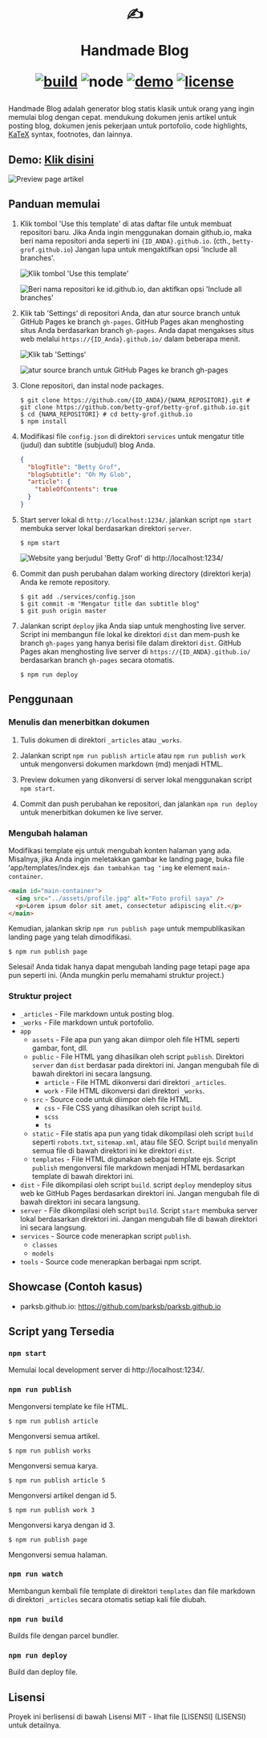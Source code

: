 <div align="center">
  <h1>

  ✍️

  Handmade Blog

  [![build](https://img.shields.io/github/workflow/status/ParkSB/handmade-blog/Node%20CI/master?style=flat-square)](https://github.com/ParkSB/handmade-blog/actions?query=workflow%3A%22Node+CI%22) ![node](https://img.shields.io/badge/node-%3E%3D%2010.0-brightgreen?style=flat-square) [![demo](https://img.shields.io/netlify/3f01acb3-1107-470a-914f-90d100b87d85?label=demo&style=flat-square)](https://handmade-blog.netlify.com/) [![license](https://img.shields.io/github/license/ParkSB/handmade-blog?style=flat-square)](LICENSE)

  </h1>
</div>

Handmade Blog adalah generator blog statis klasik untuk orang yang ingin memulai blog dengan cepat. mendukung dokumen jenis artikel untuk posting blog, dokumen jenis pekerjaan untuk portofolio, code highlights, [KaTeX](https://katex.org/) syntax, footnotes, dan lainnya.

## Demo: [Klik disini](https://handmade-blog.netlify.com/)

![Preview page artikel](https://user-images.githubusercontent.com/6410412/74097056-be43d100-4b4a-11ea-806b-7bd263d7f623.png)

## Panduan memulai

1. Klik tombol 'Use this template' di atas daftar file untuk membuat repositori baru. Jika Anda ingin menggunakan domain github.io, maka beri nama repositori anda seperti ini `{ID_ANDA}.github.io`. (cth., `betty-grof.github.io`) Jangan lupa untuk mengaktifkan opsi 'Include all branches'.

    ![Klik tombol 'Use this template'](https://user-images.githubusercontent.com/6410412/93741226-f524ae00-fc26-11ea-8f88-ba634d2de66b.png)

    ![Beri nama repositori ke id.github.io, dan aktifkan opsi 'Include all branches'](https://user-images.githubusercontent.com/6410412/93741223-f48c1780-fc26-11ea-9980-8911e531a29c.png)

2. Klik tab 'Settings' di repositori Anda, dan atur source branch untuk GitHub Pages ke branch `gh-pages`. GitHub Pages akan menghosting situs Anda berdasarkan branch `gh-pages`. Anda dapat mengakses situs web melalui `https://{ID_Anda}.github.io/` dalam beberapa menit.

    ![Klik tab 'Settings'](https://user-images.githubusercontent.com/6410412/93750006-d11c9900-fc35-11ea-9ac1-4f92216f28f9.png)

    ![atur source branch untuk GitHub Pages ke branch gh-pages](https://user-images.githubusercontent.com/6410412/93741218-f2c25400-fc26-11ea-9e30-eddb9a2a3b3f.png)

3. Clone repositori, dan instal node packages.

    ```shell script
    $ git clone https://github.com/{ID_ANDA}/{NAMA_REPOSITORI}.git # git clone https://github.com/betty-grof/betty-grof.github.io.git
    $ cd {NAMA_REPOSITORI} # cd betty-grof.github.io
    $ npm install
    ```

4. Modifikasi file `config.json` di direktori `services` untuk mengatur title (judul) dan subtitle (subjudul) blog Anda.

    ```json
    {
      "blogTitle": "Betty Grof",
      "blogSubtitle": "Oh My Glob",
      "article": {
        "tableOfContents": true 
      }
    }
    ```

5. Start server lokal di `http://localhost:1234/`. jalankan script `npm start` membuka server lokal berdasarkan direktori `server`.

    ```shell script
    $ npm start
    ```
   
    ![Website yang berjudul 'Betty Grof' di http://localhost:1234/](https://user-images.githubusercontent.com/6410412/93754683-155f6780-fc3d-11ea-99de-92c747c103f9.png)
    
6. Commit dan push perubahan dalam working directory (direktori kerja) Anda ke remote repository.

   ```shell script
   $ git add ./services/config.json
   $ git commit -m "Mengatur title dan subtitle blog"
   $ git push origin master
   ```

7. Jalankan script `deploy` jika Anda siap untuk menghosting live server. Script ini membangun file lokal ke direktori `dist` dan mem-push ke branch `gh-pages` yang hanya berisi file dalam direktori `dist`. GitHub Pages akan menghosting live server di `https://{ID_ANDA}.github.io/` berdasarkan branch `gh-pages` secara otomatis.

    ```shell script
    $ npm run deploy
    ```

## Penggunaan

### Menulis dan menerbitkan dokumen

1. Tulis dokumen di direktori `_articles` atau `_works`.

2. Jalankan script `npm run publish article` atau `npm run publish work` untuk mengonversi dokumen markdown (md) menjadi HTML.

3. Preview dokumen yang dikonversi di server lokal menggunakan script `npm start`.

4. Commit dan push perubahan ke repositori, dan jalankan `npm run deploy` untuk menerbitkan dokumen ke live server.

### Mengubah halaman

Modifikasi template ejs untuk mengubah konten halaman yang ada. Misalnya, jika Anda ingin meletakkan gambar ke landing page, buka file ʻapp/templates/index.ejs` dan tambahkan tag ʻimg` ke element `main-container`.

```html
<main id="main-container">
  <img src="../assets/profile.jpg" alt="Foto profil saya" />
  <p>Lorem ipsum dolor sit amet, consectetur adipiscing elit.</p>
</main>
```

Kemudian, jalankan skrip `npm run publish page` untuk mempublikasikan landing page yang telah dimodifikasi.

```shell script
$ npm run publish page
```

Selesai! Anda tidak hanya dapat mengubah landing page tetapi page apa pun seperti ini. (Anda mungkin perlu memahami struktur project.)

### Struktur project

* `_articles` - File markdown untuk posting blog.
* `_works` - File markdown untuk portofolio.
* `app`
  * `assets` - File apa pun yang akan diimpor oleh file HTML seperti gambar, font, dll.
  * `public` - File HTML yang dihasilkan oleh script `publish`. Direktori `server` dan `dist` berdasar pada direktori ini. Jangan mengubah file di bawah direktori ini secara langsung.
    * `article` - File HTML dikonversi dari direktori `_articles`.
    * `work` - File HTML dikonversi dari direktori `_works`.
  * `src` - Source code untuk diimpor oleh file HTML.
    * `css` - File CSS yang dihasilkan oleh script `build`.
    * `scss`
    * `ts`
  * `static` - File statis apa pun yang tidak dikompilasi oleh script `build` seperti `robots.txt`, `sitemap.xml`, atau file SEO. Script `build` menyalin semua file di bawah direktori ini ke direktori `dist`. 
  * `templates` - File HTML digunakan sebagai template ejs. Script `publish` mengonversi file markdown menjadi HTML berdasarkan template di bawah direktori ini.
* `dist` - File dikompilasi oleh script `build`. script `deploy` mendeploy situs web ke GitHub Pages berdasarkan direktori ini. Jangan mengubah file di bawah direktori ini secara langsung.
* `server` - File dikompilasi oleh script `build`. Script `start` membuka server lokal berdasarkan direktori ini. Jangan mengubah file di bawah direktori ini secara langsung.
* `services` - Source code menerapkan script `publish`.
  * `classes`
  * `models`
* `tools` - Source code menerapkan berbagai npm script.

## Showcase (Contoh kasus)

* parksb.github.io: https://github.com/parksb/parksb.github.io

## Script yang Tersedia

### `npm start`

Memulai local development server di http://localhost:1234/.

### `npm run publish`

Mengonversi template ke file HTML.

```shell script
$ npm run publish article
```

Mengonversi semua artikel.

```shell script
$ npm run publish works
```

Mengonversi semua karya.

```shell script
$ npm run publish article 5
```

Mengonversi artikel dengan id 5.

```shell script
$ npm run publish work 3
```

Mengonversi karya dengan id 3.

```shell script
$ npm run publish page
```

Mengonversi semua halaman.

### `npm run watch`

Membangun kembali file template di direktori `templates` dan file markdown di direktori `_articles` secara otomatis setiap kali file diubah.

### `npm run build`

Builds file dengan parcel bundler.

### `npm run deploy`

Build dan deploy file.

## Lisensi

Proyek ini berlisensi di bawah Lisensi MIT - lihat file [LISENSI] (LISENSI) untuk detailnya.
